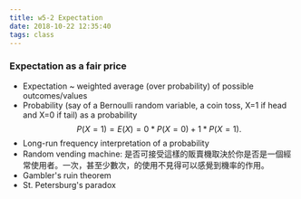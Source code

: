 ```yaml
---
title: w5-2 Expectation
date: 2018-10-22 12:35:40
tags: class
---
```

### Expectation as a fair price
* Expectation ~ weighted average (over probability) of possible outcomes/values
* Probability (say of a Bernoulli random variable, a coin toss, X=1 if head and X=0 if tail) as a probability 
$$P(X=1) = E(X) = 0 * P(X=0)+ 1 * P(X=1).$$
* Long-run frequency interpretation of a probability
*  Random vending machine: 是否可接受這樣的販賣機取決於你是否是一個經常使用者。一次，甚至少數次，的使用不見得可以感覺到機率的作用。
* Gambler's ruin theorem
* St. Petersburg's paradox